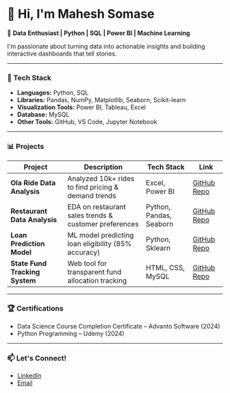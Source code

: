 # 👋 Hi, I'm Mahesh Somase  

🎯 **Data Enthusiast | Python | SQL | Power BI | Machine Learning**

I'm passionate about turning data into actionable insights and building interactive dashboards that tell stories.

---

### 🔧 Tech Stack
- **Languages:** Python, SQL  
- **Libraries:** Pandas, NumPy, Matplotlib, Seaborn, Scikit-learn  
- **Visualization Tools:** Power BI, Tableau, Excel  
- **Database:** MySQL  
- **Other Tools:** GitHub, VS Code, Jupyter Notebook  

---

### 📊 Projects
| Project | Description | Tech Stack | Link |
|----------|--------------|-------------|------|
| **Ola Ride Data Analysis** | Analyzed 10k+ rides to find pricing & demand trends | Excel, Power BI | [GitHub Repo](https://github.com/Mahi4238/OLA-Analysis) |
| **Restaurant Data Analysis** | EDA on restaurant sales trends & customer preferences | Python, Pandas, Seaborn | [GitHub Repo](https://github.com/Mahi4238/EDA-project) |
| **Loan Prediction Model** | ML model predicting loan eligibility (85% accuracy) | Python, Sklearn | [GitHub Repo](https://github.com/Mahi4238/bankproject) |
| **State Fund Tracking System** | Web tool for transparent fund allocation tracking | HTML, CSS, MySQL | [GitHub Repo](https://github.com/Mahi4238/blockchainproject) |

---

### 🏆 Certifications
- Data Science Course Completion Certificate – Advanto Software (2024)  
- Python Programming – Udemy (2024)

---

### 📫 Let's Connect!
- [LinkedIn](https://www.linkedin.com/in/mahesh-somase-b66808231)  
- [Email](mailto:somasemahesh1234@gmail.com)
